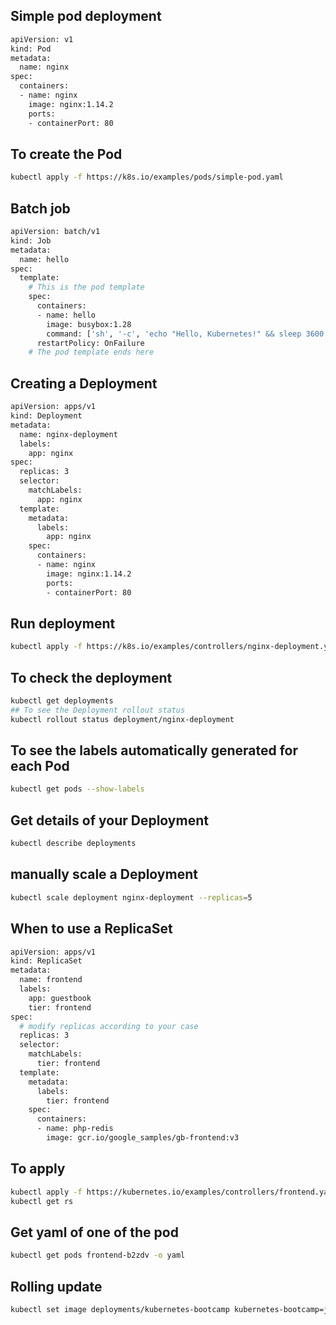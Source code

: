
## Simple pod deployment
```bash
apiVersion: v1
kind: Pod
metadata:
  name: nginx
spec:
  containers:
  - name: nginx
    image: nginx:1.14.2
    ports:
    - containerPort: 80

```

## To create the Pod
```bash
kubectl apply -f https://k8s.io/examples/pods/simple-pod.yaml
```


## Batch job
```bash
apiVersion: batch/v1
kind: Job
metadata:
  name: hello
spec:
  template:
    # This is the pod template
    spec:
      containers:
      - name: hello
        image: busybox:1.28
        command: ['sh', '-c', 'echo "Hello, Kubernetes!" && sleep 3600']
      restartPolicy: OnFailure
    # The pod template ends here
```

## Creating a Deployment
```bash
apiVersion: apps/v1
kind: Deployment
metadata:
  name: nginx-deployment
  labels:
    app: nginx
spec:
  replicas: 3
  selector:
    matchLabels:
      app: nginx
  template:
    metadata:
      labels:
        app: nginx
    spec:
      containers:
      - name: nginx
        image: nginx:1.14.2
        ports:
        - containerPort: 80

```
## Run deployment
```bash
kubectl apply -f https://k8s.io/examples/controllers/nginx-deployment.yaml
```
## To check the deployment
```bash
kubectl get deployments
## To see the Deployment rollout status
kubectl rollout status deployment/nginx-deployment
```
## To see the labels automatically generated for each Pod
```bash
kubectl get pods --show-labels
```

## Get details of your Deployment
```bash
kubectl describe deployments
```
## manually scale a Deployment
```bash
kubectl scale deployment nginx-deployment --replicas=5
```
## When to use a ReplicaSet
```bash
apiVersion: apps/v1
kind: ReplicaSet
metadata:
  name: frontend
  labels:
    app: guestbook
    tier: frontend
spec:
  # modify replicas according to your case
  replicas: 3
  selector:
    matchLabels:
      tier: frontend
  template:
    metadata:
      labels:
        tier: frontend
    spec:
      containers:
      - name: php-redis
        image: gcr.io/google_samples/gb-frontend:v3

```

## To apply
```bash
kubectl apply -f https://kubernetes.io/examples/controllers/frontend.yaml
kubectl get rs
```

## Get yaml of one of the pod
```bash
kubectl get pods frontend-b2zdv -o yaml
```

## Rolling update
```bash
kubectl set image deployments/kubernetes-bootcamp kubernetes-bootcamp=jocatalin/kubernetes-bootcamp:v2
```
